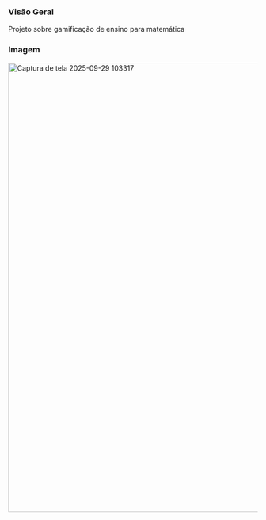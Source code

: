 ### Visão Geral

Projeto sobre gamificação de ensino para matemática

### Imagem
<img width="1917" height="907" alt="Captura de tela 2025-09-29 103317" src="https://github.com/user-attachments/assets/1a5f33f7-0979-42c3-805c-4d055034047c" />
